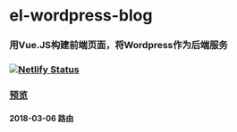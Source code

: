 # el-wordpress-blog
### 用Vue.JS构建前端页面，将Wordpress作为后端服务
### [![Netlify Status](https://api.netlify.com/api/v1/badges/90042c4f-6386-4f78-874c-d02eeffcb7ad/deploy-status)](https://app.netlify.com/sites/gojam-elblog/deploys)
### [预览](https://elblog.guohere.com)
#### 2018-03-06 路由
